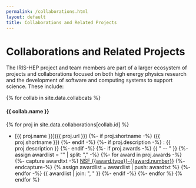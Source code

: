 ```yaml
---
permalink: /collaborations.html
layout: default
title: Collaborations and Related Projects
---
```


# Collaborations and Related Projects

The IRIS-HEP project and team members are part of a larger ecosystem of
projects and collaborations focused on both high energy physics research and
the development of software and computing systems to support science. These
include:

{% for collab in site.data.collabcats %}
#### {{ collab.name }}
{%    for proj in site.data.collaborations[collab.id] %}
* [{{ proj.name }}]({{ proj.url }})
      {%- if proj.shortname -%}
          ({{ proj.shortname }})
      {%- endif -%}
      {%- if proj.description -%}
        : {{ proj.description }}
      {%- endif -%}
      {%- if proj.awards -%}
        {{ " -- " }}
        {%- assign awardlist = "" | split: "," -%}
        {%- for award in proj.awards -%}
           {%- capture awardtxt -%}
             [NSF&nbsp;{{award.type}}-{{award.number}}](https://www.nsf.gov/awardsearch/showAward?AWD_ID={{award.number}}&HistoricalAwards=false)
           {%- endcapture-%}
           {% assign awardlist = awardlist | push: awardtxt %}
        {%- endfor -%}
        {{ awardlist | join: ", " }}
    {%-  endif -%}
  {%- endfor %}
{% endfor %}

